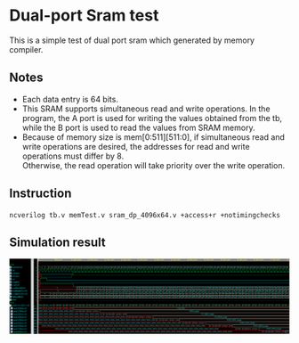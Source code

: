 # Dual-port Sram test

This is a simple test of dual port sram which generated by memory compiler.

## Notes

- Each data entry is 64 bits.
- This SRAM supports simultaneous read and write operations. In the program, the A port is used for writing the values obtained from the tb, while the B port is used to read the values from SRAM memory.
- Because of memory size is mem[0:511][511:0], if simultaneous read and write operations are desired, the addresses for read and write operations must differ by 8.  
  Otherwise, the read operation will take priority over the write operation.

## Instruction

```
ncverilog tb.v memTest.v sram_dp_4096x64.v +access+r +notimingchecks
```

## Simulation result

![image](./image/sample.png "This is a sample image.")
